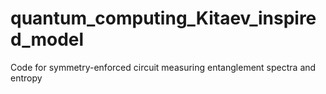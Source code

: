 # quantum_computing_Kitaev_inspired_model
Code for symmetry-enforced circuit measuring entanglement spectra and entropy

